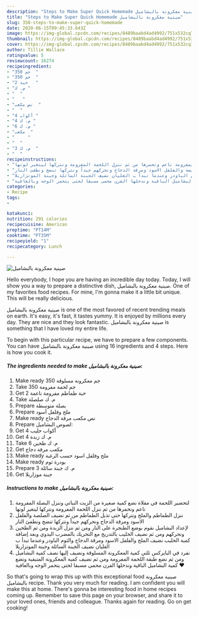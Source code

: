 ```yaml
---
description: "Steps to Make Super Quick Homemade صينية معكرونة بالبشاميل"
title: "Steps to Make Super Quick Homemade صينية معكرونة بالبشاميل"
slug: 350-steps-to-make-super-quick-homemade
date: 2020-06-15T09:45:33.643Z
image: https://img-global.cpcdn.com/recipes/8489baabd4ad4992/751x532cq70/الصورة-الرئيسية-لوصفةصينية-معكرونة-بالبشاميل.jpg
thumbnail: https://img-global.cpcdn.com/recipes/8489baabd4ad4992/751x532cq70/الصورة-الرئيسية-لوصفةصينية-معكرونة-بالبشاميل.jpg
cover: https://img-global.cpcdn.com/recipes/8489baabd4ad4992/751x532cq70/الصورة-الرئيسية-لوصفةصينية-معكرونة-بالبشاميل.jpg
author: Tillie Wallace
ratingvalue: 5
reviewcount: 16274
recipeingredient:
- "350 جم  "
- "350 جم  "
- "2 حبة   "
- "م. ك "
- "  "
- "   "
- "نص مكعب  "
- "  "
- "4 أكواب "
- "4 م. ك "
- "6 م. ك "
- "مكعب  "
- "     "
- "  "
- "3 م. ك  "
- "  "
recipeinstructions:
- "لتحضير اللحمة في مقلاة نضع كمية صغيرة من الزيت النباتي وننزل البصلة المفرومة ناعم ونحمرها من ثم ننزل اللحمة المفرومة ونتركها ليتغير لونها"
- "ننزل الطماطم والملح ونتركها حتى تذبل الطماطم من ثم نضيف الصلصة والفلفل الاسود ومرقة الدجاج ونحركهم جيداً ونتركها تنضج ونطفئ النار"
- "لإعداد البشاميل نقوم بوضع الطنجرة على النار ومن ثم ننزل الزبدة ومن ثم الطحين ونحركهم ومن ثم نضيف الحليب بالتدريج مع التحريك بالمضرب اليدوي وبعد إضافة كمية الحليب نضيف الملح والفلفل الاسود ومرقة الدجاج والثوم الباودر وعندما تبدأ ب الغليان نضيف الجبنة السائلة وجبنة الموتزاريلا"
- "نفرد في البايركس ثلثي كمية المعكرونة المسلوقة ونضيف إليها نصف كمية البشاميل ومن ثم نضع طبقة اللحمة المفرومة ومن ثم نضيف كمية المعكرونة المتبقية ونضع كمية البشاميل الباقية وندخلها الفرن محمى مسبقا لحتى يتحمر الوجه وبالعافية ❤️"
categories:
- Recipe
tags:
- 

katakunci:  
nutrition: 291 calories
recipecuisine: American
preptime: "PT14M"
cooktime: "PT35M"
recipeyield: "1"
recipecategory: Lunch

---
```



![صينية معكرونة بالبشاميل](https://img-global.cpcdn.com/recipes/8489baabd4ad4992/751x532cq70/الصورة-الرئيسية-لوصفةصينية-معكرونة-بالبشاميل.jpg)

Hello everybody, I hope you are having an incredible day today. Today, I will show you a way to prepare a distinctive dish, صينية معكرونة بالبشاميل. One of my favorites food recipes. For mine, I'm gonna make it a little bit unique. This will be really delicious.



صينية معكرونة بالبشاميل is one of the most favored of recent trending meals on earth. It's easy, it's fast, it tastes yummy. It is enjoyed by millions every day. They are nice and they look fantastic. صينية معكرونة بالبشاميل is something that I have loved my entire life.


To begin with this particular recipe, we have to prepare a few components. You can have صينية معكرونة بالبشاميل using 16 ingredients and 4 steps. Here is how you cook it.

<!--inarticleads1-->

##### The ingredients needed to make صينية معكرونة بالبشاميل:

1. Make ready 350 جم معكرونة مسلوقة
1. Take 350 جم لحمة مفرومة
1. Get 2 حبة طماطم مفرومة ناعمة
1. Take م. ك صلصلة
1. Prepare  بصلة متوسطة
1. Prepare  ملح وفلفل أسود
1. Make ready نص مكعب مرقة الدجاج
1. Prepare  لصوص البشاميل:
1. Get 4 أكواب حليب
1. Get 4 م. ك زبدة
1. Take 6 م. ك طحين
1. Get مكعب مرقة دجاج
1. Make ready  ملح وفلفل اسود حسب الرغبة
1. Make ready  بودرة ثوم
1. Prepare 3 م. ك جبنة سائلة
1. Get  جبنة موزاريلا




<!--inarticleads2-->

##### Instructions to make صينية معكرونة بالبشاميل:

1. لتحضير اللحمة في مقلاة نضع كمية صغيرة من الزيت النباتي وننزل البصلة المفرومة ناعم ونحمرها من ثم ننزل اللحمة المفرومة ونتركها ليتغير لونها
1. ننزل الطماطم والملح ونتركها حتى تذبل الطماطم من ثم نضيف الصلصة والفلفل الاسود ومرقة الدجاج ونحركهم جيداً ونتركها تنضج ونطفئ النار
1. لإعداد البشاميل نقوم بوضع الطنجرة على النار ومن ثم ننزل الزبدة ومن ثم الطحين ونحركهم ومن ثم نضيف الحليب بالتدريج مع التحريك بالمضرب اليدوي وبعد إضافة كمية الحليب نضيف الملح والفلفل الاسود ومرقة الدجاج والثوم الباودر وعندما تبدأ ب الغليان نضيف الجبنة السائلة وجبنة الموتزاريلا
1. نفرد في البايركس ثلثي كمية المعكرونة المسلوقة ونضيف إليها نصف كمية البشاميل ومن ثم نضع طبقة اللحمة المفرومة ومن ثم نضيف كمية المعكرونة المتبقية ونضع كمية البشاميل الباقية وندخلها الفرن محمى مسبقا لحتى يتحمر الوجه وبالعافية ❤️




So that's going to wrap this up with this exceptional food صينية معكرونة بالبشاميل recipe. Thank you very much for reading. I am confident you will make this at home. There's gonna be interesting food in home recipes coming up. Remember to save this page on your browser, and share it to your loved ones, friends and colleague. Thanks again for reading. Go on get cooking!
